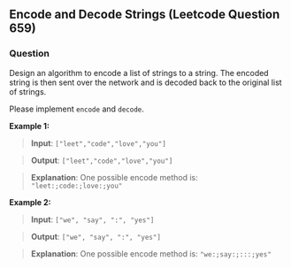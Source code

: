 ## Encode and Decode Strings (Leetcode Question 659)

### Question
Design an algorithm to encode a list of strings to a string. The encoded string is then sent over the network and is decoded back to the original list of strings.

Please implement `encode` and `decode`.

**Example 1:**

> **Input**: `["leet","code","love","you"]`

> **Output**: `["leet","code","love","you"]`

> **Explanation**: One possible encode method is: `"leet:;code:;love:;you"`

**Example 2:**

> **Input**: `["we", "say", ":", "yes"]`

> **Output**: `["we", "say", ":", "yes"]`

> **Explanation**: One possible encode method is: `"we:;say:;:::;yes"`

